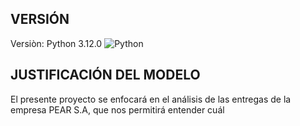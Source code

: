 ## VERSIÓN 

Versiòn: Python 3.12.0
![Python](https://img.shields.io/badge/Python-3776AB?style=for-the-badge&logo=python&logoColor=white)


## JUSTIFICACIÓN DEL MODELO
El presente proyecto se enfocará en el análisis de las entregas de la empresa PEAR S.A, que nos permitirá entender cuál 
